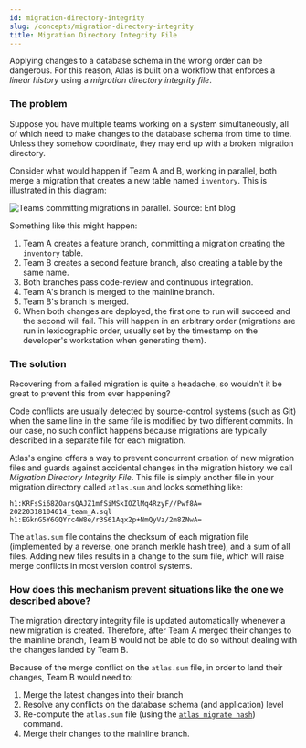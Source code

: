 ```yaml
---
id: migration-directory-integrity
slug: /concepts/migration-directory-integrity
title: Migration Directory Integrity File
---
```


Applying changes to a database schema in the wrong order can be dangerous. For this
reason, Atlas is built on a workflow that enforces a _linear history_ using a 
_migration directory integrity file_.

### The problem

Suppose you have multiple teams working on a system simultaneously, all of which need to make 
changes to the database schema from time to time. Unless they somehow coordinate, they
may end up with a broken migration directory.

Consider what would happen if Team A and B, working in parallel, both merge a migration
that creates a new table named `inventory`. This is illustrated in this diagram:

![Teams committing migrations in parallel. Source: Ent blog](https://entgo.io/images/assets/migrate/no-conflict.svg)

Something like this might happen:
1. Team A creates a feature branch, committing a migration creating the `inventory` table. 
2. Team B creates a second feature branch, also creating a table by the same name. 
3. Both branches pass code-review and continuous integration. 
4. Team A's branch is merged to the mainline branch. 
5. Team B's branch is merged. 
6. When both changes are deployed, the first one to run will succeed and the second will fail.
   This will happen in an arbitrary order (migrations are run in lexicographic order, usually set by the timestamp
   on the developer's workstation when generating them).

### The solution

Recovering from a failed migration is quite a headache, so wouldn't it be great
to prevent this from ever happening?

Code conflicts are usually detected by source-control systems (such as Git) when
the same line in the same file is modified by two different commits. In our case,
no such conflict happens because migrations are typically described in a separate
file for each migration. 

Atlas's engine offers a way to prevent concurrent creation of new migration 
files and guards against accidental changes in the migration history we call
*Migration Directory Integrity File*. This file is simply another file in your
migration directory called `atlas.sum` and looks something like:

```text
h1:KRFsSi68ZOarsQAJZ1mfSiMSkIOZlMq4RzyF//Pwf8A=
20220318104614_team_A.sql h1:EGknG5Y6GQYrc4W8e/r3S61Aqx2p+NmQyVz/2m8ZNwA=
```

The `atlas.sum` file contains the checksum of each migration file (implemented by a 
reverse, one branch merkle hash tree), and a sum of all files. Adding new files 
results in a change to the sum file, which will raise merge conflicts in most 
version control systems. 

### How does this mechanism prevent situations like the one we described above? 

The migration directory integrity file is updated automatically
whenever a new migration is created. Therefore, after Team A merged their changes to
the mainline branch, Team B would not be able to do so without dealing
with the changes landed by Team B.

Because of the merge conflict on the `atlas.sum` file, in order to land
their changes, Team B would need to:
1. Merge the latest changes into their branch
2. Resolve any conflicts on the database schema (and application) level
3. Re-compute the `atlas.sum` file (using the [`atlas migrate hash`](/cli-reference#atlas-migrate-hash))
 command.
4. Merge their changes to the mainline branch. 
